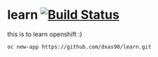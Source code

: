 # learn [![Build Status](http://192.168.100.21:5000/api/badges/dxas90/learn/status.svg)](http://192.168.100.21:5000/dxas90/learn)
this is to learn openshift :)

```sh
oc new-app https://github.com/dxas90/learn.git
```
